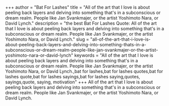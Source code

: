 +++
author = "Bat For Lashes"
title = "All of the art that I love is about peeling back layers and delving into something that's in a subconscious or dream realm. People like Jan Svankmajer, or the artist Yoshimoto Nara, or David Lynch."
description = "the best Bat For Lashes Quote: All of the art that I love is about peeling back layers and delving into something that's in a subconscious or dream realm. People like Jan Svankmajer, or the artist Yoshimoto Nara, or David Lynch."
slug = "all-of-the-art-that-i-love-is-about-peeling-back-layers-and-delving-into-something-thats-in-a-subconscious-or-dream-realm-people-like-jan-svankmajer-or-the-artist-yoshimoto-nara-or-david-lynch"
keywords = "All of the art that I love is about peeling back layers and delving into something that's in a subconscious or dream realm. People like Jan Svankmajer, or the artist Yoshimoto Nara, or David Lynch.,bat for lashes,bat for lashes quotes,bat for lashes quote,bat for lashes sayings,bat for lashes saying,quotes, sayings,quote, saying, motivation"
+++
All of the art that I love is about peeling back layers and delving into something that's in a subconscious or dream realm. People like Jan Svankmajer, or the artist Yoshimoto Nara, or David Lynch.
